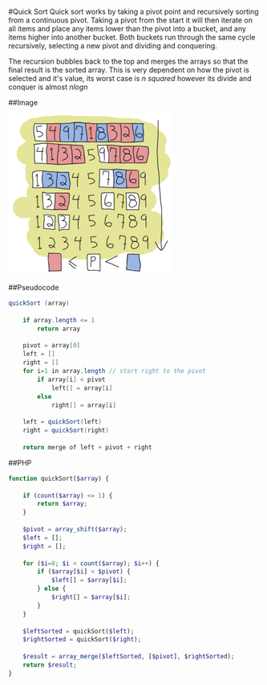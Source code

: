 #Quick Sort
Quick sort works by taking a pivot point and recursively sorting from a continuous pivot. Taking a pivot from the start it will then iterate on all items and place any items lower than the pivot into a bucket, and any items higher into another bucket. Both buckets run through the same cycle recursively, selecting a new pivot and dividing and conquering.

The recursion bubbles back to the top and merges the arrays so that the final result is the sorted array. This is very dependent on how the pivot is selected and it's value, its worst case is *n squared* however its divide and conquer is almost *nlogn*

##Image

![Quicksort as it splits](quicksort.png)

##Pseudocode
```java
quickSort (array)

	if array.length <= 1
		return array
	
	pivot = array[0]
	left = []
	right = []
	for i=1 in array.length // start right to the pivot
		if array[i] < pivot
			left[] = array[i]
		else
			right[] = array[i]
	
	left = quickSort(left)
	right = quickSort(right)
	
	return merge of left + pivot + right
```

##PHP
```php
function quickSort($array) {

	if (count($array) <= 1) {
		return $array;
	}

	$pivot = array_shift($array);
	$left = [];
	$right = [];

	for ($i=0; $i < count($array); $i++) {
		if ($array[$i] < $pivot) {
			$left[] = $array[$i];
		} else {
			$right[] = $array[$i];
		}
	}

	$leftSorted = quickSort($left);
	$rightSorted = quickSort($right);

	$result = array_merge($leftSorted, [$pivot], $rightSorted);
	return $result;
}
```